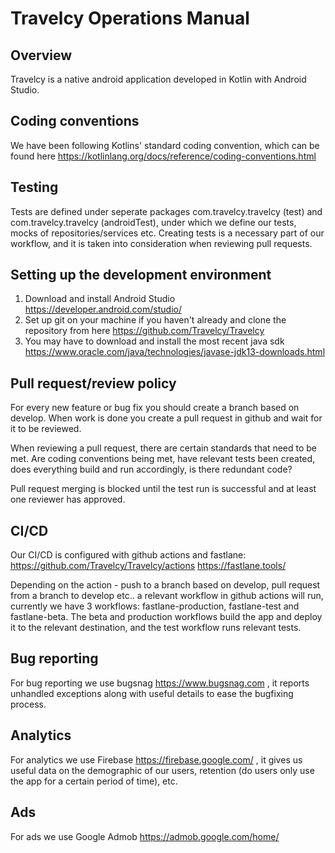 # Travelcy Operations Manual

## Overview
Travelcy is a native android application developed in Kotlin with Android Studio.

## Coding conventions
We have been following Kotlins' standard coding convention, which can be found here https://kotlinlang.org/docs/reference/coding-conventions.html

## Testing
Tests are defined under seperate packages com.travelcy.travelcy (test) and com.travelcy.travelcy (androidTest), under which we define our tests, mocks of repositories/services etc.
Creating tests is a necessary part of our workflow, and it is taken into consideration when reviewing pull requests.

## Setting up the development environment
1. Download and install Android Studio https://developer.android.com/studio/
2. Set up git on your machine if you haven't already and clone the repository from here https://github.com/Travelcy/Travelcy
3. You may have to download and install the most recent java sdk https://www.oracle.com/java/technologies/javase-jdk13-downloads.html

## Pull request/review policy
For every new feature or bug fix you should create a branch based on develop. When work is done you create a pull request in github and wait for it to be reviewed.

When reviewing a pull request, there are certain standards that need to be met. Are coding conventions being met, have relevant tests been created, does everything build and run accordingly, is there redundant code?

Pull request merging is blocked until the test run is successful and at least one reviewer has approved.

## CI/CD
Our CI/CD is configured with github actions and fastlane: https://github.com/Travelcy/Travelcy/actions
https://fastlane.tools/ 

Depending on the action - push to a branch based on develop, pull request from a branch to develop etc.. a relevant workflow in github actions will run, currently we have 3 workflows: fastlane-production, fastlane-test and fastlane-beta. The beta and production workflows build the app and deploy it to the relevant destination, and the test workflow runs relevant tests.

## Bug reporting
For bug reporting we use bugsnag https://www.bugsnag.com , it reports unhandled exceptions along with useful details to ease the bugfixing process.

## Analytics
For analytics we use Firebase https://firebase.google.com/ , it gives us useful data on the demographic of our users, retention (do users only use the app for a certain period of time), etc.

## Ads
For ads we use Google Admob https://admob.google.com/home/ 

